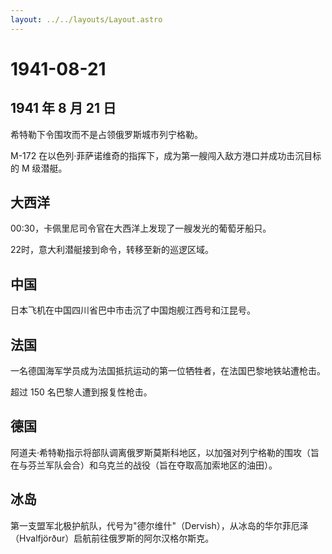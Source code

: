 ```yaml
---
layout: ../../layouts/Layout.astro
---
```


# 1941-08-21

## 1941 年 8 月 21 日

希特勒下令围攻而不是占领俄罗斯城市列宁格勒。

M-172
在以色列·菲萨诺维奇的指挥下，成为第一艘闯入敌方港口并成功击沉目标的 M
级潜艇。

## 大西洋

00:30，卡佩里尼司令官在大西洋上发现了一艘发光的葡萄牙船只。

22时，意大利潜艇接到命令，转移至新的巡逻区域。

## 中国

日本飞机在中国四川省巴中市击沉了中国炮舰江西号和江昆号。

## 法国

一名德国海军学员成为法国抵抗运动的第一位牺牲者，在法国巴黎地铁站遭枪击。

超过 150 名巴黎人遭到报复性枪击。

## 德国

阿道夫·希特勒指示将部队调离俄罗斯莫斯科地区，以加强对列宁格勒的围攻（旨在与芬兰军队会合）和乌克兰的战役（旨在夺取高加索地区的油田）。

## 冰岛

第一支盟军北极护航队，代号为"德尔维什"（Dervish），从冰岛的华尔菲厄泽（Hvalfjörður）启航前往俄罗斯的阿尔汉格尔斯克。